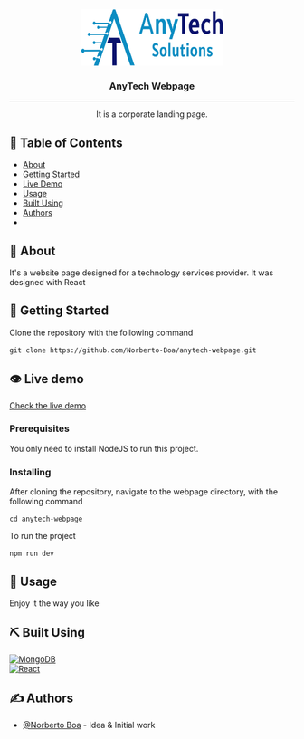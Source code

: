 <p align="center">
  <a href="" rel="noopener">
 <img width=250px height=100px src="./src/assets/AnyTech.png" alt="Project logo"></a>
</p>

<h3 align="center">AnyTech Webpage</h3>

---

<p align="center"> It is a corporate landing page.
    <br> 
</p>

## 📝 Table of Contents

- [About](#about)
- [Getting Started](#getting_started)
- [Live Demo](#live_demo)
- [Usage](#usage)
- [Built Using](#built_using)
- [Authors](#authors)
-

## 🧐 About <a name = "about"></a>

It's a website page designed for a technology services provider. It was designed with React

## 🏁 Getting Started <a name = "getting_started"></a>
Clone the repository with the following command
```
git clone https://github.com/Norberto-Boa/anytech-webpage.git
```

## 👁 Live demo

[Check the live demo](https://officialweb.vercel.app/)

### Prerequisites
You only need to install NodeJS to run this project.


### Installing

After cloning the repository, navigate to the webpage directory, with the following command

```
cd anytech-webpage
```

To run the project

```
npm run dev
```


## 🎈 Usage <a name="usage"></a>

Enjoy it the way you like


## ⛏️ Built Using <a name = "built_using"></a>

[![MongoDB](https://skillicons.dev/icons?i=vite)](https://vitejs.dev/) <br>
[![React](https://skillicons.dev/icons?i=react)](https://expressjs.com/)


## ✍️ Authors <a name = "authors"></a>

- [@Norberto Boa](https://github.com/Norberto-Boa) - Idea & Initial work

